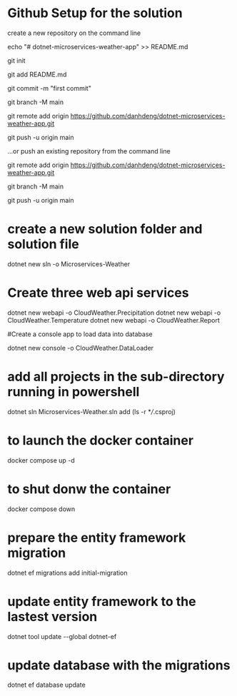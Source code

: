 # Github Setup for the solution

create a new repository on the command line

echo "# dotnet-microservices-weather-app" >> README.md

git init

git add README.md

git commit -m "first commit"

git branch -M main

git remote add origin https://github.com/danhdeng/dotnet-microservices-weather-app.git

git push -u origin main

…or push an existing repository from the command line

git remote add origin https://github.com/danhdeng/dotnet-microservices-weather-app.git

git branch -M main

git push -u origin main

# create a new solution folder and solution file

dotnet new sln -o Microservices-Weather

# Create three web api services

dotnet new webapi -o CloudWeather.Precipitation
dotnet new webapi -o CloudWeather.Temperature
dotnet new webapi -o CloudWeather.Report

#Create a console app to load data into database

dotnet new console -o CloudWeather.DataLoader

# add all projects in the sub-directory running in powershell

dotnet sln Microservices-Weather.sln add (ls -r \*_/_.csproj)


# to launch the docker container

docker compose up -d

# to shut donw the container

docker compose down

# prepare the entity framework migration

dotnet ef migrations add initial-migration

# update entity framework to the lastest version

dotnet tool update --global dotnet-ef

# update database with the migrations
dotnet ef database update

